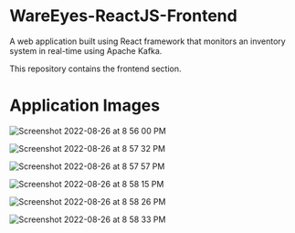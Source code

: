 # WareEyes-ReactJS-Frontend
A web application built using React framework that monitors an inventory system in real-time using Apache Kafka.

This repository contains the frontend section.

# Application Images

![Screenshot 2022-08-26 at 8 56 00 PM](https://user-images.githubusercontent.com/49318134/186909694-2b127006-e553-4678-b473-a5ef4207ae16.png)

![Screenshot 2022-08-26 at 8 57 32 PM](https://user-images.githubusercontent.com/49318134/186910068-fabc6f74-5474-4218-b079-e6c803fd0631.png)

![Screenshot 2022-08-26 at 8 57 57 PM](https://user-images.githubusercontent.com/49318134/186910172-737af08a-8be7-42c1-a96f-bb5598dea9a2.png)

![Screenshot 2022-08-26 at 8 58 15 PM](https://user-images.githubusercontent.com/49318134/186910191-9b36b98a-2127-49fe-a422-8c4720c7a7d5.png)

![Screenshot 2022-08-26 at 8 58 26 PM](https://user-images.githubusercontent.com/49318134/186910195-6cd6a8a8-20cf-4218-8667-09e0ea475051.png)

![Screenshot 2022-08-26 at 8 58 33 PM](https://user-images.githubusercontent.com/49318134/186910197-9606a1f1-78e6-45b6-af9f-b2ea42dfaa85.png)
